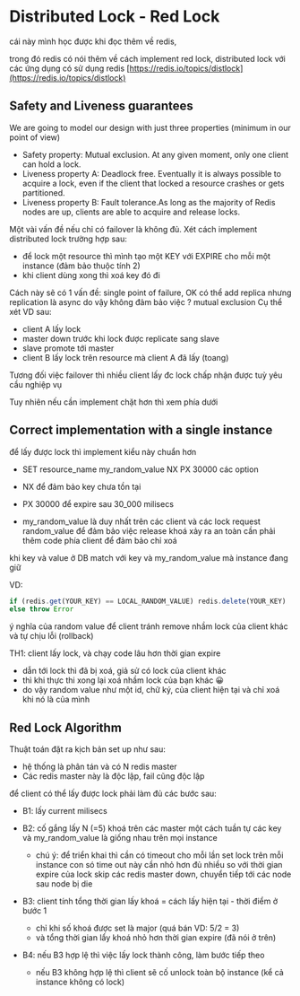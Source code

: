 # Distributed Lock - Red Lock

cái này mình học được khi đọc thêm về redis,

trong đó redis có nói thêm về cách implement red lock, distributed lock với các ứng dụng có sử dụng redis [https://redis.io/topics/distlock](https://redis.io/topics/distlock)

## Safety and Liveness guarantees

We are going to model our design with just three properties (minimum in our point of view)

- Safety property: Mutual exclusion. At any given moment, only one client can hold a lock.
- Liveness property A: Deadlock free. Eventually it is always possible to acquire a lock, even if the client that locked a resource crashes or gets partitioned.
- Liveness property B: Fault tolerance.As long as the majority of Redis nodes are up, clients are able to acquire and release locks.

Một vài vấn đề nếu chỉ có failover là không đủ. Xét cách implement distributed lock trường hợp sau:

- để lock một resource thì mình tạo một KEY với EXPIRE cho mỗi một instance (đảm bảo thuộc tính 2)
- khi client dùng xong thì xoá key đó đi

Cách này sẽ có 1 vấn đề: single point of failure, OK có thể add replica nhưng replication là async do vậy không đảm bảo việc ? mutual exclusion
Cụ thể xét VD sau:

- client A lấy lock
- master down trước khi lock được replicate sang slave
- slave promote tới master
- client B lấy lock trên resource mà client A đã lấy (toang)

Tương đối việc failover thì nhiều client lấy đc lock chấp nhận được tuỳ yêu cầu nghiệp vụ

Tuy nhiên nếu cần implement chặt hơn thì xem phía dưới

## Correct implementation with a single instance

để lấy được lock thì implement kiểu này chuẩn hơn

- SET resource_name my_random_value NX PX 30000
các option

- NX để đảm bảo key chưa tồn tại
- PX 30000 để expire sau 30_000 milisecs
- my_random_value là duy nhất trên các client và các lock request
    random_value để đảm bảo việc release khoá xảy ra an toàn
    cần phải thêm code phía client để đảm bảo chỉ xoá

khi key và value ở DB match với key và my_random_value mà instance đang giữ

VD:

```js
if (redis.get(YOUR_KEY) == LOCAL_RANDOM_VALUE) redis.delete(YOUR_KEY)
else throw Error
```

ý nghĩa của random value để client tránh remove nhầm lock của client khác và tự chịu lỗi (rollback)

TH1: client lấy lock, và chạy code lâu hơn thời gian expire

- dẫn tới lock thì đã bị xoá, giả sử có lock của client khác
- thì khi thực thi xong lại xoá nhầm lock của bạn khác 😀
- do vậy random value như một id, chữ ký, của client hiện tại và chỉ xoá khi nó là của mình

## Red Lock Algorithm

Thuật toán đặt ra kịch bản set up như sau:

- hệ thống là phân tán và có N redis master
- Các redis master này là độc lập, fail cũng độc lập

để client có thể lấy được lock phải làm đủ các bước sau:

- B1: lấy current milisecs
- B2: cố gắng lấy N (=5) khoá trên các master một cách tuần tự các key và my_random_value là giống nhau trên mọi instance
  - chú ý: để triển khai thì cần có timeout cho mỗi lần set lock trên mỗi instance con só time out này cần nhỏ hơn đủ nhiều so với thời gian expire của lock skip các redis master down, chuyển tiếp tới các node sau node bị die

- B3: client tính tổng thời gian lấy khoá = cách lấy hiện tại - thời điểm ở bước 1
  - chỉ khi số khoá được set là major (quá bán VD: 5/2 = 3)
  - và tổng thời gian lẩy khoá nhỏ hơn thời gian expire (đã nói ở trên)

- B4: nếu B3 hợp lệ thì việc lấy lock thành công, làm bước tiếp theo
  - nếu B3 không hợp lệ thì client sẽ cố unlock toàn bộ instance (kể cả instance không có lock)
